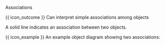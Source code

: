 <span id="title">Associations</span>

<span id="prereqs"></span>

<span id="outcomes">{{ icon_outcome }} Can interpret simple associations among objects</span>

<div id="body">

A solid line indicates an association between two objects.

<pic eager src="{{baseUrl}}/uml/objectDiagrams/associations/images/notation.png" width="300" />

<box>

{{ icon_example }} An example object diagram showing two associations:<br>
<pic eager src="{{baseUrl}}/uml/objectDiagrams/associations/images/example.png" width="300" />

</box>

</div>

<div id="extras">
</div>

